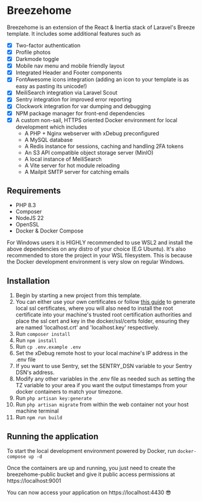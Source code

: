 # Breezehome
Breezehome is an extension of the React & Inertia stack of Laravel's Breeze template. It includes some additional features such as
- [x] Two-factor authentication
- [x] Profile photos
- [x] Darkmode toggle
- [x] Mobile nav menu and mobile friendly layout
- [x] Integrated Header and Footer components
- [x] FontAwesome icons integration (adding an icon to your template is as easy as pasting its unicode!)
- [x] MeiliSearch integration via Laravel Scout
- [x] Sentry integration for improved error reporting
- [x] Clockwork integration for var dumping and debugging
- [x] NPM package manager for front-end dependencies
- [x] A custom non-sail, HTTPS oriented Docker environment for local development which includes
    - A PHP + Nginx webserver with xDebug preconfigured
    - A MySQL database
    - A Redis instance for sessions, caching and handling 2FA tokens
    - An S3 API compatible object storage server (MinIO)
    - A local instance of MeiliSearch
    - A Vite server for hot module reloading
    - A Mailpit SMTP server for catching emails

## Requirements
- PHP 8.3
- Composer
- NodeJS 22
- OpenSSL
- Docker & Docker Compose

For Windows users it is HIGHLY recommended to use WSL2 and install the above dependencies on any distro of your choice (E.G Ubuntu). It's also recommended to store the project in your WSL filesystem. This is because the Docker development environment is very slow on regular Windows.

## Installation
1. Begin by starting a new project from this template.
2. You can either use your own certificates or follow [this guide](https://gist.github.com/cecilemuller/9492b848eb8fe46d462abeb26656c4f8) to generate local ssl certificates, where you will also need to install the root certificate into your machine's trusted root certification authorities and place the ssl cert and key in the docker/ssl/certs folder, ensuring they are named 'localhost.crt' and 'localhost.key' respectively.
3. Run `composer install`
4. Run `npm install`
5. Run `cp .env.example .env`
6. Set the xDebug remote host to your local machine's IP address in the .env file
7. If you want to use Sentry, set the SENTRY_DSN variable to your Sentry DSN's address. 
8. Modify any other variables in the .env file as needed such as setting the TZ variable to your area if you want the output timestamps from your docker containers to match your timezone.
9. Run `php artisan key:generate`
10. Run `php artisan migrate` from within the web container not your host machine terminal
11. Run `npm run build`

## Running the application
To start the local development environment powered by Docker, run `docker-compose up -d`

Once the containers are up and running, you just need to create the breezehome-public bucket and give it public access permissions at https://localhost:9001

You can now access your application on https://localhost:4430 😎
